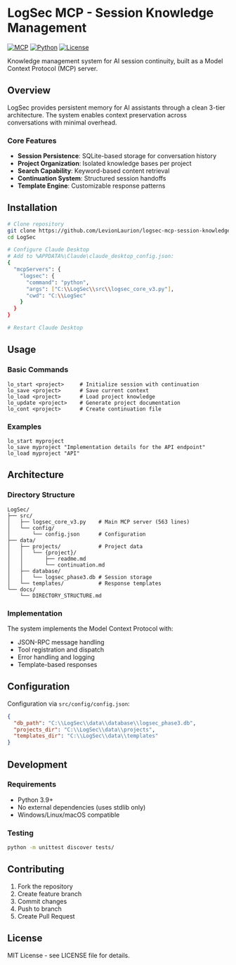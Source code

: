# LogSec MCP - Session Knowledge Management

[![MCP](https://img.shields.io/badge/MCP-2024--11--05-blue)](https://modelcontextprotocol.io)
[![Python](https://img.shields.io/badge/Python-3.9+-green)](https://python.org)
[![License](https://img.shields.io/badge/License-MIT-yellow)](LICENSE)

Knowledge management system for AI session continuity, built as a Model Context Protocol (MCP) server.

## Overview

LogSec provides persistent memory for AI assistants through a clean 3-tier architecture. The system enables context preservation across conversations with minimal overhead.

### Core Features

- **Session Persistence**: SQLite-based storage for conversation history
- **Project Organization**: Isolated knowledge bases per project
- **Search Capability**: Keyword-based content retrieval
- **Continuation System**: Structured session handoffs
- **Template Engine**: Customizable response patterns

## Installation

```bash
# Clone repository
git clone https://github.com/LevionLaurion/logsec-mcp-session-knowledge-base.git
cd LogSec

# Configure Claude Desktop
# Add to %APPDATA%\Claude\claude_desktop_config.json:
{
  "mcpServers": {
    "logsec": {
      "command": "python",
      "args": ["C:\\LogSec\\src\\logsec_core_v3.py"],
      "cwd": "C:\\LogSec"
    }
  }
}

# Restart Claude Desktop
```

## Usage

### Basic Commands

```
lo_start <project>     # Initialize session with continuation
lo_save <project>      # Save current context
lo_load <project>      # Load project knowledge
lo_update <project>    # Generate project documentation
lo_cont <project>      # Create continuation file
```

### Examples

```
lo_start myproject
lo_save myproject "Implementation details for the API endpoint"
lo_load myproject "API"
```

## Architecture

### Directory Structure

```
LogSec/
├── src/
│   ├── logsec_core_v3.py    # Main MCP server (563 lines)
│   └── config/
│       └── config.json      # Configuration
├── data/
│   ├── projects/            # Project data
│   │   └── {project}/
│   │       ├── readme.md
│   │       └── continuation.md
│   ├── database/
│   │   └── logsec_phase3.db # Session storage
│   └── templates/           # Response templates
└── docs/
    └── DIRECTORY_STRUCTURE.md
```

### Implementation

The system implements the Model Context Protocol with:
- JSON-RPC message handling
- Tool registration and dispatch
- Error handling and logging
- Template-based responses

## Configuration

Configuration via `src/config/config.json`:

```json
{
  "db_path": "C:\\LogSec\\data\\database\\logsec_phase3.db",
  "projects_dir": "C:\\LogSec\\data\\projects",
  "templates_dir": "C:\\LogSec\\data\\templates"
}
```

## Development

### Requirements

- Python 3.9+
- No external dependencies (uses stdlib only)
- Windows/Linux/macOS compatible

### Testing

```bash
python -m unittest discover tests/
```

## Contributing

1. Fork the repository
2. Create feature branch
3. Commit changes
4. Push to branch
5. Create Pull Request

## License

MIT License - see LICENSE file for details.
